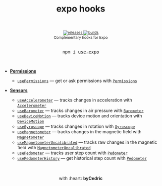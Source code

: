 <div align="center">
    <h1>
        <br />
        expo hooks
        <br />
        <br />
    </h1>
    <sup>
        <a href="https://github.com/bycedric/use-expo/releases">
            <img src="https://img.shields.io/github/release/byCedric/use-expo/all.svg" alt="releases" />
        </a>
        <a href="https://travis-ci.com/byCedric/use-expo">
            <img src="https://img.shields.io/travis/com/byCedric/use-expo/master.svg" alt="builds" />
        </a>
        <br />
        Complementary hooks for Expo
    </sup>
    <br />
    <br />
    <pre>npm i <a href="https://www.npmjs.com/package/use-expo">use-expo</a></pre>
    <br />
</div>

- [**Permissions**](./packages/permissions)
    - [`usePermissions`](./packages/permissions/docs/use-permissions.md) &mdash; get or ask permissions with [`Permissions`](https://docs.expo.io/versions/latest/sdk/permissions/)

- [**Sensors**](./packages/sensors)
    - [`useAccelerometer`](./packages/sensors/docs/use-accelerometer.md) &mdash; tracks changes in acceleration with [`Accelerometer`](https://docs.expo.io/versions/latest/sdk/accelerometer/)
    - [`useBarometer`](./packages/sensors/docs/use-barometer.md) &mdash; tracks changes in air pressure with [`Barometer`](https://docs.expo.io/versions/latest/sdk/barometer/)
    - [`useDeviceMotion`](./packages/sensors/docs/use-device-motion.md) &mdash; tracks device motion and orientation with [`DeviceMotion`](https://docs.expo.io/versions/latest/sdk/devicemotion/)
    - [`useGyroscope`](./packages/sensors/docs/use-gyroscope.md) &mdash; tracks changes in rotation with [`Gyroscope`](https://docs.expo.io/versions/latest/sdk/gyroscope/)
    - [`useMagnetometer`](./packages/sensors/docs/use-magnetometer.md) &mdash; tracks changes in the magnetic field with [`Magnetometer`](https://docs.expo.io/versions/latest/sdk/magnetometer/)
    - [`useMagnetometerUncalibrated`](./packages/sensors/docs/use-magnetometer.md) &mdash; tracks raw changes in the magnetic field with [`MagnetometerUncalibrated`](https://docs.expo.io/versions/latest/sdk/magnetometer/)
    - [`usePedometer`](./packages/sensors/docs/use-pedometer.md) &mdash; tracks user step count with [`Pedometer`](https://docs.expo.io/versions/latest/sdk/pedometer/)
    - [`usePedometerHistory`](./packages/sensors/docs/use-pedometer-history.md) &mdash; get historical step count with [`Pedometer`](https://docs.expo.io/versions/latest/sdk/pedometer/)

<div align="center">
    <br />
    <br />
    with :heart: <strong>byCedric</strong>
    <br />
    <br />
</div>
